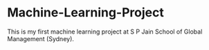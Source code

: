 # Machine-Learning-Project
This is my first machine learning project at S P Jain School of Global Management (Sydney).
